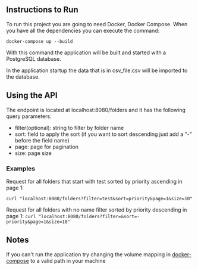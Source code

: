 ## Instructions to Run
To run this project you are going to need Docker, Docker Compose.
When you have all the dependencies you can execute the command:
```
docker-compose up --build
``` 

With this command the application will be built and started with a PostgreSQL database.

In the application startup the data that is in csv_file.csv will be imported to the database.


## Using the API
The endpoint is located at localhost:8080/folders and it has the following query parameters:

- filter(optional): string to filter by folder name
- sort: field to apply the sort (if you want to sort descending just add a "-" before the field name)
- page: page for pagination
- size: page size

### Examples

Request for all folders that start with test sorted by priority ascending in page 1:
```
curl "localhost:8080/folders?filter=test&sort=priority&page=1&size=10"
```


Request for all folders with no name filter sorted by priority descending in page 1:
``
curl "localhost:8080/folders?filter=&sort=-priority&page=1&size=10"
``

## Notes
If you can't run the application try changing the volume mapping in [docker-compose](docker-compose.yml#32) to a valid path in your machine